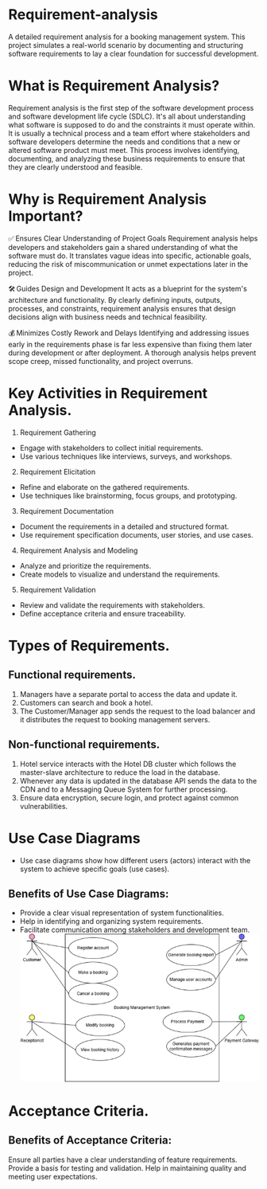 # Requirement-analysis
A detailed requirement analysis for a booking management system. This project simulates a real-world scenario by documenting and structuring software requirements to lay a clear foundation for successful development.
# What is Requirement Analysis?
Requirement analysis is the first step of the software development process and software development life cycle (SDLC).
It's all about understanding what software is supposed to do and the constraints it must operate within.
It is usually a technical process and a team effort where stakeholders and software developers determine the needs and conditions that a new or altered software product must meet. This process involves identifying, documenting, and analyzing these business requirements to ensure that they are clearly understood and feasible.
# Why is Requirement Analysis Important?
✅ Ensures Clear Understanding of Project Goals
Requirement analysis helps developers and stakeholders gain a shared understanding of what the software must do. It translates vague ideas into specific, actionable goals, reducing the risk of miscommunication or unmet expectations later in the project.

🛠 Guides Design and Development
It acts as a blueprint for the system's architecture and functionality. By clearly defining inputs, outputs, processes, and constraints, requirement analysis ensures that design decisions align with business needs and technical feasibility.

💰 Minimizes Costly Rework and Delays
Identifying and addressing issues early in the requirements phase is far less expensive than fixing them later during development or after deployment. A thorough analysis helps prevent scope creep, missed functionality, and project overruns.
#  Key Activities in Requirement Analysis.
1. Requirement Gathering
* Engage with stakeholders to collect initial requirements.
* Use various techniques like interviews, surveys, and workshops.
2. Requirement Elicitation
* Refine and elaborate on the gathered requirements.
* Use techniques like brainstorming, focus groups, and prototyping.
3. Requirement Documentation
* Document the requirements in a detailed and structured format.
* Use requirement specification documents, user stories, and use cases.
4. Requirement Analysis and Modeling
* Analyze and prioritize the requirements.
* Create models to visualize and understand the requirements.
5. Requirement Validation
* Review and validate the requirements with stakeholders.
* Define acceptance criteria and ensure traceability.
# Types of Requirements.
## Functional requirements.
1. Managers have a separate portal to access the data and update it.
2. Customers can search and book a hotel.
3. The Customer/Manager app sends the request to the load balancer and it distributes the request to booking management servers.
## Non-functional requirements.
1. Hotel service interacts with the Hotel DB cluster which follows the master-slave architecture to reduce the load in the database.
2. Whenever any data is updated in the database API sends the data to the CDN and to a Messaging Queue System for further processing.
3. Ensure data encryption, secure login, and protect against common vulnerabilities.
# Use Case Diagrams
* Use case diagrams show how different users (actors) interact with the system to achieve specific goals (use cases).
 ## Benefits of Use Case Diagrams:
- Provide a clear visual representation of system functionalities.
- Help in identifying and organizing system requirements.
- Facilitate communication among stakeholders and development team.
![](alx-booking-uc.png)
# Acceptance Criteria.
## Benefits of Acceptance Criteria:
Ensure all parties have a clear understanding of feature requirements.
Provide a basis for testing and validation.
Help in maintaining quality and meeting user expectations.
